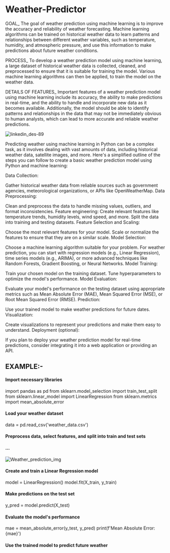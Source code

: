 # Weather-Predictor

GOAL_
The goal of weather prediction using machine learning is to improve the accuracy and reliability of weather forecasting. 
Machine learning algorithms can be trained on historical weather data to learn patterns and relationships between different weather variables,
such as temperature, humidity, and atmospheric pressure, and use this information to make predictions about future weather conditions.

PROCESS_
To develop a weather prediction model using machine learning, a large dataset of historical weather data is collected, cleaned,
and preprocessed to ensure that it is suitable for training the model.
Various machine learning algorithms can then be applied, to train the model on the weather data.

DETAILS OF FEATURES_
Important features of a weather prediction model using machine learning include its accuracy, the ability to make predictions in real-time,
and the ability to handle and incorporate new data as it becomes available. Additionally, the model should be able to identify patterns and
relationships in the data that may not be immediately obvious to human analysts, which can lead to more accurate and reliable weather predictions.

![linkedin_des-89](https://github.com/Harsh-Patidar/ML/assets/110400713/a6bee25d-9014-4f5b-827f-488242504c8d)


Predicting weather using machine learning in Python can be a complex task, as it involves dealing with vast amounts of data, including historical weather data, satellite images, and more. Here's a simplified outline of the steps you can follow to create a basic weather prediction model using Python and machine learning:

Data Collection:

Gather historical weather data from reliable sources such as government agencies, meteorological organizations, or APIs like OpenWeatherMap.
Data Preprocessing:

Clean and preprocess the data to handle missing values, outliers, and format inconsistencies.
Feature engineering: Create relevant features like temperature trends, humidity levels, wind speed, and more.
Split the data into training and testing datasets.
Feature Selection and Scaling:

Choose the most relevant features for your model.
Scale or normalize the features to ensure that they are on a similar scale.
Model Selection:

Choose a machine learning algorithm suitable for your problem. For weather prediction, you can start with regression models (e.g., Linear Regression), time series models (e.g., ARIMA), or more advanced techniques like Random Forests, Gradient Boosting, or Neural Networks.
Model Training:

Train your chosen model on the training dataset.
Tune hyperparameters to optimize the model's performance.
Model Evaluation:

Evaluate your model's performance on the testing dataset using appropriate metrics such as Mean Absolute Error (MAE), Mean Squared Error (MSE), or Root Mean Squared Error (RMSE).
Prediction:

Use your trained model to make weather predictions for future dates.
Visualization:

Create visualizations to represent your predictions and make them easy to understand.
Deployment (optional):

If you plan to deploy your weather prediction model for real-time predictions, consider integrating it into a web application or providing an API.

## EXAMPLE:-

#### Import necessary libraries
import pandas as pd
from sklearn.model_selection import train_test_split
from sklearn.linear_model import LinearRegression
from sklearn.metrics import mean_absolute_error

#### Load your weather dataset
data = pd.read_csv('weather_data.csv')

#### Preprocess data, select features, and split into train and test sets
#### ...

![Weather_prediction_img](https://github.com/Harsh-Patidar/ML/assets/110400713/8d79d83c-ccb0-4fa9-908e-b002d6b38222)

#### Create and train a Linear Regression model
model = LinearRegression()
model.fit(X_train, y_train)

#### Make predictions on the test set
y_pred = model.predict(X_test)

#### Evaluate the model's performance
mae = mean_absolute_error(y_test, y_pred)
print(f'Mean Absolute Error: {mae}')

#### Use the trained model to predict future weather
